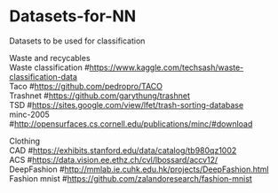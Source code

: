 # Datasets-for-NN
Datasets to be used for classification<br/>

Waste and recycables<br/>
Waste classification #https://www.kaggle.com/techsash/waste-classification-data <br/>
Taco #https://github.com/pedropro/TACO <br/>
Trashnet #https://github.com/garythung/trashnet <br/>
TSD #https://sites.google.com/view/lfet/trash-sorting-database <br/>
minc-2005 #http://opensurfaces.cs.cornell.edu/publications/minc/#download

Clothing <br/>
CAD #https://exhibits.stanford.edu/data/catalog/tb980qz1002 <br/>
ACS #https://data.vision.ee.ethz.ch/cvl/lbossard/accv12/ <br/>
DeepFashion #http://mmlab.ie.cuhk.edu.hk/projects/DeepFashion.html <br/>
Fashion mnist #https://github.com/zalandoresearch/fashion-mnist <br/>
